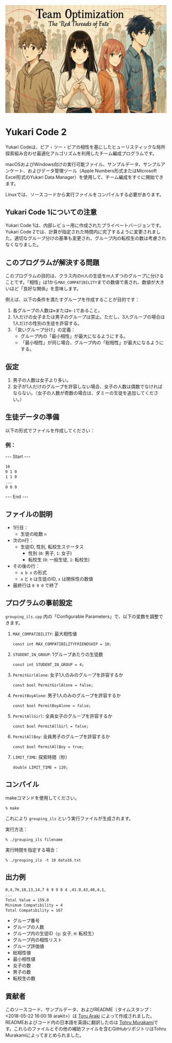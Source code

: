 ![Banner](https://github.com/tohru-murakami/Yukari_Code_2/blob/de772f8a63a76a77408405e8862a0a9aebd05c13/Images/ChatGPT%20Image%202025%E5%B9%B44%E6%9C%8810%E6%97%A5%2012_46_57.png?raw=true)

# Yukari Code 2

Yukari Codeは、ピア・ツー・ピアの相性を基にしたヒューリスティックな局所探索組み合わせ最適化アルゴリズムを利用したチーム編成プログラムです。

macOSおよびWindows向けの実行可能ファイル、サンプルデータ、サンプルアンケート、およびデータ管理ツール（Apple Numbers形式またはMicrosoft Excel形式のYukari Data Manager）を使用して、チーム編成をすぐに開始できます。

Linuxでは、ソースコードから実行ファイルをコンパイルする必要があります。

## Yukari Code 1についての注意

Yukari Code 1は、内部レビュー用に作成されたプライベートバージョンです。Yukari Code 2では、計算が指定された時間内に完了するように変更されました。適切なグループ分けの基準も変更され、グループ内の転校生の数は考慮されなくなりました。

## このプログラムが解決する問題

このプログラムの目的は、クラス内のn人の生徒をm人ずつのグループに分けることです。「相性」は1から`MAX_COMPATIBILITY`までの数値で表され、数値が大きいほど「良好な関係」を意味します。

例えば、以下の条件を満たすグループを作成することが目的です：

1. 各グループの人数は`m`または`m-1`であること。
2. 1人だけの女子または男子のグループは禁止。ただし、3人グループの場合は1人だけの性別の生徒を許容する。
3. 「良いグループ分け」の定義：
   - グループ内の「最小相性」が最大になるようにする。
   - 「最小相性」が同じ場合、グループ内の「総相性」が最大になるようにする。

## 仮定

1. 男子の人数は女子より多い。
2. 女子が1人だけのグループを許容しない場合、女子の人数は偶数でなければならない。（女子の人数が奇数の場合は、ダミーの生徒を追加してください。）

## 生徒データの準備

以下の形式でファイルを作成してください：

### 例：

--- Start ---

```
16
0 1 0
1 1 0
...
0 0 0
```

--- End ---

## ファイルの説明

- 1行目：
  - 生徒の総数 `n`
- 次のn行：
  - 生徒ID, 性別, 転校生ステータス
    - 性別 (`0`: 男子, `1`: 女子)
    - 転校生 (`0`: 一般生徒, `1`: 転校生)
- その後の行：
  - `a b x` の形式
  - `a` と `b` は生徒のID, `x` は関係性の数値
- 最終行は `0 0 0` で終了

## プログラムの事前設定

`grouping_ils.cpp` 内の「Configurable Parameters」で、以下の変数を調整できます。

1. `MAX_COMPATIBILITY`: 最大相性値

   ```
   const int MAX_COMPATIBILITYFRIENDSHIP = 10;
   ```

2. `STUDENT_IN_GROUP`: 1グループあたりの生徒数

   ```
   const int STUDENT_IN_GROUP = 4;
   ```

3. `PermitGirlAlone`: 女子1人のみのグループを許容するか

   ```
   const bool PermitGirlAlone = false;
   ```

4. `PermitBoyAlone`: 男子1人のみのグループを許容するか

   ```
   const bool PermitBoyAlone = false;
   ```

5. `PermitAllGirl`: 全員女子のグループを許容するか

   ```
   const bool PermitAllGirl = false;
   ```

6. `PermitAllBoy`: 全員男子のグループを許容するか

   ```
   const bool PermitAllBoy = true;
   ```

7. `LIMIT_TIME`: 探索時間（秒）

   ```
   double LIMIT_TIME = 120;
   ```

## コンパイル

makeコマンドを使用してください。

```
% make
```

これにより `grouping_ils` という実行ファイルが生成されます。

実行方法：

```
% ./grouping_ils filename
```

実行時間を指定する場合：

```
% ./grouping_ils -t 10 data16.txt
```

## 出力例

```
0,4,7H,10,13,14,7 6 9 9 8 4 ,41.0,43,40,4,1,
...
Total Value = 159.0
Minimum Compatibility = 4
Total Compatibility = 167
```

- グループ番号
- グループの人数
- グループ内の生徒ID（`g`: 女子, `H`: 転校生）
- グループ内の相性リスト
- グループ評価値
- 総相性値
- 最小相性値
- 女子の数
- 男子の数
- 転校生の数

## 貢献者

このソースコード、サンプルデータ、およびREADME（タイムスタンプ：<2018-05-22 16:00:18 arakit>）は [Toru Araki](https://github.com/arakit0328) によって作成されました。READMEおよびコード内の日本語を英語に翻訳したのは [Tohru Murakami](https://github.com/tohru-murakami)です。これらのファイルとその他の補助ファイルを含むGitHubリポジトリはTohru Murakamiによってまとめられました。
